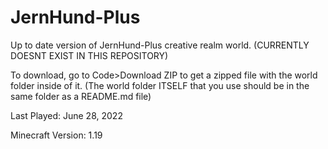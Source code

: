 # JernHund-Plus
Up to date version of JernHund-Plus creative realm world. (CURRENTLY DOESNT EXIST IN THIS REPOSITORY)

To download, go to Code>Download ZIP to get a zipped file with the world folder inside of it. (The world folder ITSELF that you use should be in the same folder as a README.md file)

Last Played: June 28, 2022

Minecraft Version: 1.19
